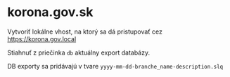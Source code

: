 # korona.gov.sk

Vytvoriť lokálne vhost, na ktorý sa dá pristupovať cez https://korona.gov.local

Stiahnuť z priečinka `db` aktuálny export databázy.

DB exporty sa pridávajú v tvare `yyyy-mm-dd-branche_name-description.slq`


